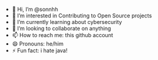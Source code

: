 - 👋 Hi, I’m @sonnhh
- 👀 I’m interested in Contributing to Open Source projects
- 🌱 I’m currently learning about cybersecurity
- 💞️ I’m looking to collaborate on anything
- 📫 How to reach me: this github account
- 😄 Pronouns: he/him
- ⚡ Fun fact: i hate java!

<!---
sonnhh/sonnhh is a ✨ special ✨ repository because its `README.md` (this file) appears on your GitHub profile.
You can click the Preview link to take a look at your changes.
--->
